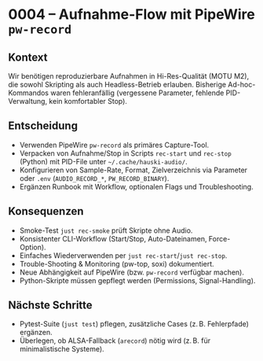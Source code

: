 # 0004 – Aufnahme-Flow mit PipeWire `pw-record`

## Kontext

Wir benötigen reproduzierbare Aufnahmen in Hi-Res-Qualität (MOTU M2),
die sowohl Skripting als auch Headless-Betrieb erlauben. Bisherige
Ad-hoc-Kommandos waren fehleranfällig (vergessene Parameter, fehlende
PID-Verwaltung, kein komfortabler Stop).

## Entscheidung

- Verwenden PipeWire `pw-record` als primäres Capture-Tool.
- Verpacken von Aufnahme/Stop in Scripts `rec-start` und `rec-stop` (Python)
  mit PID-File unter `~/.cache/hauski-audio/`.
- Konfigurieren von Sample-Rate, Format, Zielverzeichnis via Parameter oder
  `.env` (`AUDIO_RECORD_*`, `PW_RECORD_BINARY`).
- Ergänzen Runbook mit Workflow, optionalen Flags und Troubleshooting.

## Konsequenzen

- Smoke-Test `just rec-smoke` prüft Skripte ohne Audio.
- Konsistenter CLI-Workflow (Start/Stop, Auto-Dateinamen, Force-Option).
- Einfaches Wiederverwenden per `just rec-start`/`just rec-stop`.
- Trouble-Shooting & Monitoring (pw-top, soxi) dokumentiert.
- Neue Abhängigkeit auf PipeWire (bzw. `pw-record` verfügbar machen).
- Python-Skripte müssen gepflegt werden (Permissions, Signal-Handling).

## Nächste Schritte

- Pytest-Suite (`just test`) pflegen, zusätzliche Cases (z. B. Fehlerpfade) ergänzen.
- Überlegen, ob ALSA-Fallback (`arecord`) nötig wird (z. B. für minimalistische Systeme).
